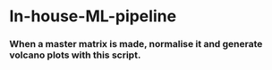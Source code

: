# In-house-ML-pipeline

### When a master matrix is made, normalise it and generate volcano plots with this script.
